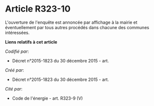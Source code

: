 # Article R323-10

L'ouverture de l'enquête est annoncée par affichage à la mairie et éventuellement par tous autres procédés dans chacune des
communes intéressées.

**Liens relatifs à cet article**

_Codifié par_:

  - Décret n°2015-1823 du 30 décembre 2015 - art.

_Créé par_:

  - Décret n°2015-1823 du 30 décembre 2015 - art.

_Cité par_:

  - Code de l'énergie - art. R323-9 (V)
